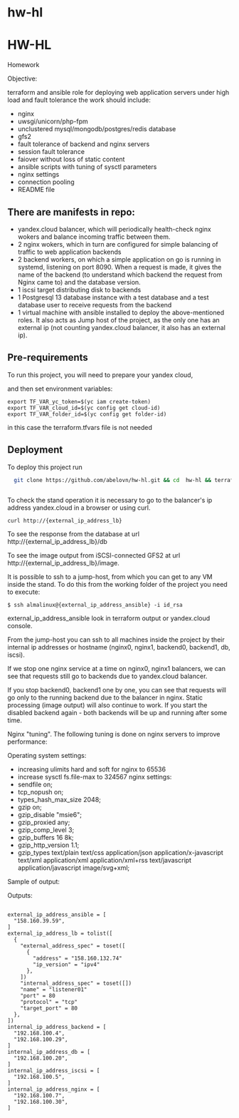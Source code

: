 # hw-hl

# HW-HL

Homework

Objective:

terraform and ansible role for deploying web application servers under high load and fault tolerance
the work should include:
 - nginx 
 - uwsgi/unicorn/php-fpm
 - unclustered mysql/mongodb/postgres/redis database
 - gfs2
 - fault tolerance of backend and nginx servers
 - session fault tolerance
 - faiover without loss of static content
 - ansible scripts with tuning of sysctl parameters
 - nginx settings
 - connection pooling
 - README file


## There are manifests in repo:


 - yandex.cloud balancer, which will periodically health-check nginx wokers and balance incoming traffic between them.
 - 2 nginx wokers, which in turn are configured for simple balancing of traffic to web application backends
 - 2 backend workers, on which a simple application on go is running in systemd, listening on port 8090. When a request is made, it gives the name of the backend (to understand which backend the request from Nginx came to) and the database version.
 - 1 iscsi target distributing disk to backends
 - 1 Postgresql 13 database instance with a test database and a test database user to receive requests from the backend
 - 1 virtual machine with ansible installed to deploy the above-mentioned roles. It also acts as Jump host of the project, as the only one has an external ip (not counting yandex.cloud balancer, it also has an external ip).





## Pre-requirements

To run this project, you will need to prepare your yandex cloud, 


and then set environment variables:
```
export TF_VAR_yc_token=$(yc iam create-token)
export TF_VAR_cloud_id=$(yc config get cloud-id)
export TF_VAR_folder_id=$(yc config get folder-id)
```
in this case the terraform.tfvars file is not needed






## Deployment

To deploy this project run

```bash
  git clone https://github.com/abelovn/hw-hl.git && cd  hw-hl && terraform init && terraform plan && terraform apply  -auto-approve 
  
```


To check the stand operation it is necessary to go to the balancer's ip address yandex.cloud in a browser or using curl.

```
curl http://{external_ip_address_lb}
```


To see the response from the database at url http://{external_ip_address_lb}/db




To see the image output from iSCSI-connected GFS2 at url http://{external_ip_address_lb}/image.



It is possible to ssh to a jump-host, from which you can get to any VM inside the stand. To do this from the working folder of the project you need to execute:


```
$ ssh almalinux@{external_ip_address_ansible} -i id_rsa
```

external_ip_address_ansible look in terraform output or yandex.cloud console.



From the jump-host you can ssh to all machines inside the project by their internal ip addresses or hostname (nginx0, nginx1, backend0, backend1, db, iscsi).

If we stop one nginx service at a time on nginx0, nginx1 balancers, we can see that requests still go to backends due to yandex.cloud balancer.

If you stop backend0, backend1 one by one, you can see that requests will go only to the running backend due to the balancer in nginx. Static processing (image output) will also continue to work. If you start the disabled backend again - both backends will be up and running after some time.

Nginx "tuning". The following tuning is done on nginx servers to improve performance:

Operating system settings:

 - increasing ulimits hard and soft for nginx to 65536
 - increase sysctl fs.file-max to 324567
nginx settings:
 - sendfile on;
 - tcp_nopush on;
 - types_hash_max_size 2048;
 - gzip on;
 - gzip_disable "msie6";
 - gzip_proxied any;
 - gzip_comp_level 3;
 - gzip_buffers 16 8k;
 - gzip_http_version 1.1;
 - gzip_types text/plain text/css application/json application/x-javascript text/xml application/xml application/xml+rss text/javascript application/javascript image/svg+xml;
 
 
 
Sample of output:


Outputs:

```

external_ip_address_ansible = [
  "158.160.39.59",
]
external_ip_address_lb = tolist([
  {
    "external_address_spec" = toset([
      {
        "address" = "158.160.132.74"
        "ip_version" = "ipv4"
      },
    ])
    "internal_address_spec" = toset([])
    "name" = "listener01"
    "port" = 80
    "protocol" = "tcp"
    "target_port" = 80
  },
])
internal_ip_address_backend = [
  "192.168.100.4",
  "192.168.100.29",
]
internal_ip_address_db = [
  "192.168.100.20",
]
internal_ip_address_iscsi = [
  "192.168.100.5",
]
internal_ip_address_nginx = [
  "192.168.100.7",
  "192.168.100.30",
] 

```
